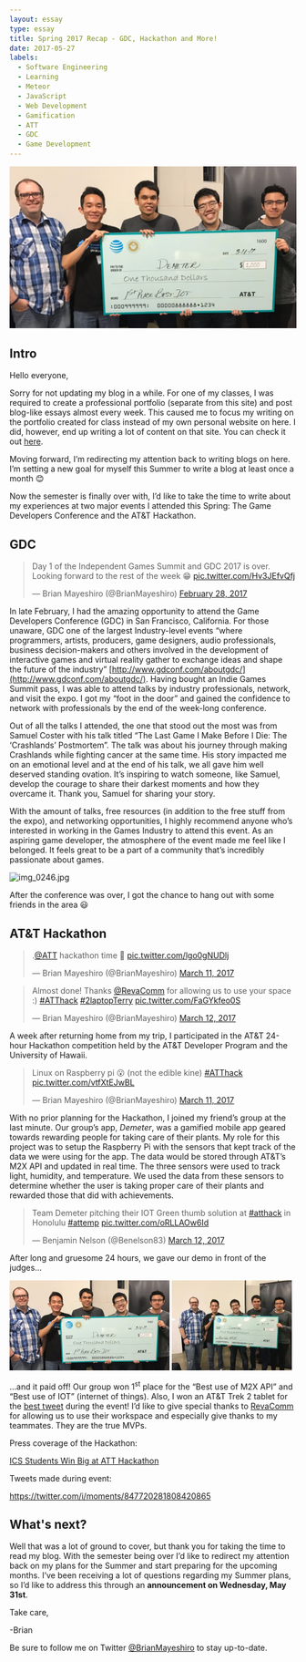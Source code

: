 ```yaml
---
layout: essay
type: essay
title: Spring 2017 Recap - GDC, Hackathon and More!
date: 2017-05-27
labels:
  - Software Engineering
  - Learning
  - Meteor
  - JavaScript
  - Web Development
  - Gamification
  - ATT
  - GDC
  - Game Development
---
```

<img class="ui medium centered image" src="../images/atthackdemeter.jpg">

## Intro
Hello everyone,

Sorry for not updating my blog in a while. For one of my classes, I was required to create a professional portfolio (separate from this site) and post blog-like essays almost every week. This caused me to focus my writing on the portfolio created for class instead of my own personal website on here. I did, however, end up writing a lot of content on that site. You can check it out [here](http://brianmayeshiro.github.io).

Moving forward, I’m redirecting my attention back to writing blogs on here. I’m setting a new goal for myself this Summer to write a blog at least once a month 😊

Now the semester is finally over with, I’d like to take the time to write about my experiences at two major events I attended this Spring: The Game Developers Conference and the AT&T Hackathon.
## GDC
<blockquote class="twitter-tweet" data-lang="en"><p lang="en" dir="ltr">Day 1 of the Independent Games Summit and GDC 2017 is over. Looking forward to the rest of the week 😁 <a href="https://t.co/Hv3JEfvQfj">pic.twitter.com/Hv3JEfvQfj</a></p>&mdash; Brian Mayeshiro (@BrianMayeshiro) <a href="https://twitter.com/BrianMayeshiro/status/836411497425186816?ref_src=twsrc%5Etfw">February 28, 2017</a></blockquote>

In late February, I had the amazing opportunity to attend the Game Developers Conference (GDC) in San Francisco, California. For those unaware, GDC one of the largest Industry-level events “where programmers, artists, producers, game designers, audio professionals, business decision-makers and others involved in the development of interactive games and virtual reality gather to exchange ideas and shape the future of the industry” [http://www.gdconf.com/aboutgdc/](http://www.gdconf.com/aboutgdc/). Having bought an Indie Games Summit pass, I was able to attend talks by industry professionals, network, and visit the expo. I got my “foot in the door” and gained the confidence to network with professionals by the end of the week-long conference.

<div class="ui embed" data-source="youtube" data-id="LQHtOg46eOw" >
</div>

Out of all the talks I attended, the one that stood out the most was from Samuel Coster with his talk titled “The Last Game I Make Before I Die: The ‘Crashlands’ Postmortem”. The talk was about his journey through making Crashlands while fighting cancer at the same time. His story impacted me on an emotional level and at the end of his talk, we all gave him well deserved standing ovation. It’s inspiring to watch someone, like Samuel, develop the courage to share their darkest moments and how they overcame it. Thank you, Samuel for sharing your story.

With the amount of talks, free resources (in addition to the free stuff from the expo), and networking opportunities, I highly recommend anyone who’s interested in working in the Games Industry to attend this event. As an aspiring game developer, the atmosphere of the event made me feel like I belonged. It feels great to be a part of a community that’s incredibly passionate about games.

<img class="ui medium centered image" src="https://brianmayeshiro.files.wordpress.com/2017/05/img_0246-e1495926664568.jpg" alt="img_0246.jpg" width="312" height="417" />

After the conference was over, I got the chance to hang out with some friends in the area 😃
## AT&T Hackathon
<blockquote class="twitter-tweet" data-lang="en"><p lang="en" dir="ltr">.<a href="https://twitter.com/ATT?ref_src=twsrc%5Etfw">@ATT</a> hackathon time 😬 <a href="https://t.co/lgo0gNUDlj">pic.twitter.com/lgo0gNUDlj</a></p>&mdash; Brian Mayeshiro (@BrianMayeshiro) <a href="https://twitter.com/BrianMayeshiro/status/840410618792370176?ref_src=twsrc%5Etfw">March 11, 2017</a></blockquote>


<blockquote class="twitter-tweet" data-lang="en"><p lang="en" dir="ltr">Almost done! Thanks <a href="https://twitter.com/RevaComm?ref_src=twsrc%5Etfw">@RevaComm</a> for allowing us to use your space :) <a href="https://twitter.com/hashtag/ATThack?src=hash&amp;ref_src=twsrc%5Etfw">#ATThack</a> <a href="https://twitter.com/hashtag/2laptopTerry?src=hash&amp;ref_src=twsrc%5Etfw">#2laptopTerry</a> <a href="https://t.co/FaGYkfeo0S">pic.twitter.com/FaGYkfeo0S</a></p>&mdash; Brian Mayeshiro (@BrianMayeshiro) <a href="https://twitter.com/BrianMayeshiro/status/840744932826525696?ref_src=twsrc%5Etfw">March 12, 2017</a></blockquote>

A week after returning home from my trip, I participated in the AT&T 24-hour Hackathon competition held by the AT&T Developer Program and the University of Hawaii.

<blockquote class="twitter-tweet" data-lang="en"><p lang="en" dir="ltr">Linux on Raspberry pi 😮 (not the edible kine) <a href="https://twitter.com/hashtag/ATThack?src=hash&amp;ref_src=twsrc%5Etfw">#ATThack</a> <a href="https://t.co/vtfXtEJwBL">pic.twitter.com/vtfXtEJwBL</a></p>&mdash; Brian Mayeshiro (@BrianMayeshiro) <a href="https://twitter.com/BrianMayeshiro/status/840463119130411008?ref_src=twsrc%5Etfw">March 11, 2017</a></blockquote>
<script async src="https://platform.twitter.com/widgets.js" charset="utf-8"></script>


With no prior planning for the Hackathon, I joined my friend’s group at the last minute. Our group’s app, <em>Demeter</em>, was a gamified mobile app geared towards rewarding people for taking care of their plants. My role for this project was to setup the Raspberry Pi with the sensors that kept track of the data we were using for the app. The data would be stored through AT&T’s M2X API and updated in real time. The three sensors were used to track light, humidity, and temperature. We used the data from these sensors to determine whether the user is taking proper care of their plants and rewarded those that did with achievements.

<blockquote class="twitter-tweet" data-lang="en"><p lang="en" dir="ltr">Team Demeter pitching their IOT Green thumb solution at <a href="https://twitter.com/hashtag/atthack?src=hash&amp;ref_src=twsrc%5Etfw">#atthack</a> in Honolulu <a href="https://twitter.com/hashtag/attemp?src=hash&amp;ref_src=twsrc%5Etfw">#attemp</a> <a href="https://t.co/oRLLAOw6Id">pic.twitter.com/oRLLAOw6Id</a></p>&mdash; Benjamin Nelson (@Benelson83) <a href="https://twitter.com/Benelson83/status/840790739881611265?ref_src=twsrc%5Etfw">March 12, 2017</a></blockquote>

After long and gruesome 24 hours, we gave our demo in front of the judges…

<img class="ui medium centered image" src="../images/demeter-iot-1.jpg">   <img class="ui medium centered image" src="../images/demeter-m2x.jpg">

…and it paid off! Our group won 1<sup>st</sup> place for the “Best use of M2X API” and “Best use of IOT” (internet of things). Also, I won an AT&T Trek 2 tablet for the <a href="https://twitter.com/BrianMayeshiro/status/840463119130411008" target="_blank" rel="noopener noreferrer">best tweet</a> during the event! I’d like to give special thanks to <a href="https://twitter.com/RevaComm">RevaComm</a> for allowing us to use their workspace and especially give thanks to my teammates. They are the true MVPs.

Press coverage of the Hackathon:

<a href="https://www.ics.hawaii.edu/2017/03/ics-students-win-big-at-att-hackathon/" target="_blank" rel="noopener noreferrer">ICS Students Win Big at ATT Hackathon</a>

Tweets made during event:

<a href="https://twitter.com/i/moments/847720281808420865" target="_blank" rel="noopener noreferrer">https://twitter.com/i/moments/847720281808420865</a>
## What's next?
Well that was a lot of ground to cover, but thank you for taking the time to read my blog. With the semester being over I’d like to redirect my attention back on my plans for the Summer and start preparing for the upcoming months. I’ve been receiving a lot of questions regarding my Summer plans, so I’d like to address this through an <strong>announcement on Wednesday, May 31st</strong>.

Take care,

-Brian

Be sure to follow me on Twitter <a href="https://twitter.com/BrianMayeshiro">@BrianMayeshiro</a> to stay up-to-date.

